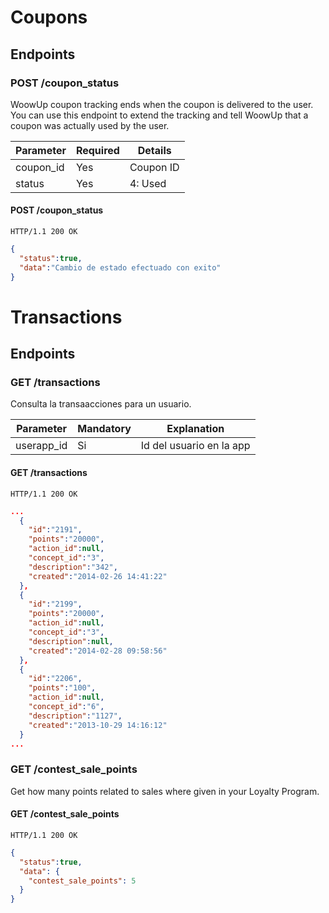 Coupons
======


Endpoints
---------

### POST /coupon_status

WoowUp coupon tracking ends when the coupon is delivered to the user. 
You can use this endpoint to extend the tracking and tell WoowUp that a coupon was actually used by the user. 

| Parameter      | Required  | Details   | 
| ------ | ------ | ------ |
| coupon_id | Yes | Coupon ID |
| status | Yes | 4: Used |


#### POST /coupon_status

`HTTP/1.1 200 OK`

```json
{
  "status":true,
  "data":"Cambio de estado efectuado con exito"
}
```

Transactions
====================

Endpoints
---------

### GET /transactions

Consulta la transaacciones para un usuario.


| Parameter      | Mandatory | Explanation                                                                                      |
| ------ | ------ | ------ |
| userapp_id | Si | Id del usuario en la app |


#### GET /transactions

`HTTP/1.1 200 OK`

```json
...
  {
    "id":"2191",
    "points":"20000",
    "action_id":null,
    "concept_id":"3",
    "description":"342",
    "created":"2014-02-26 14:41:22"
  },
  {
    "id":"2199",
    "points":"20000",
    "action_id":null,
    "concept_id":"3",
    "description":null,
    "created":"2014-02-28 09:58:56"
  },
  {
    "id":"2206",
    "points":"100",
    "action_id":null,
    "concept_id":"6",
    "description":"1127",
    "created":"2013-10-29 14:16:12"
  }
...
```

### GET /contest_sale_points

Get how many points related to sales where given in your Loyalty Program.

#### GET /contest_sale_points

`HTTP/1.1 200 OK`

```json
{
  "status":true,
  "data": {
    "contest_sale_points": 5
  }
}
```

